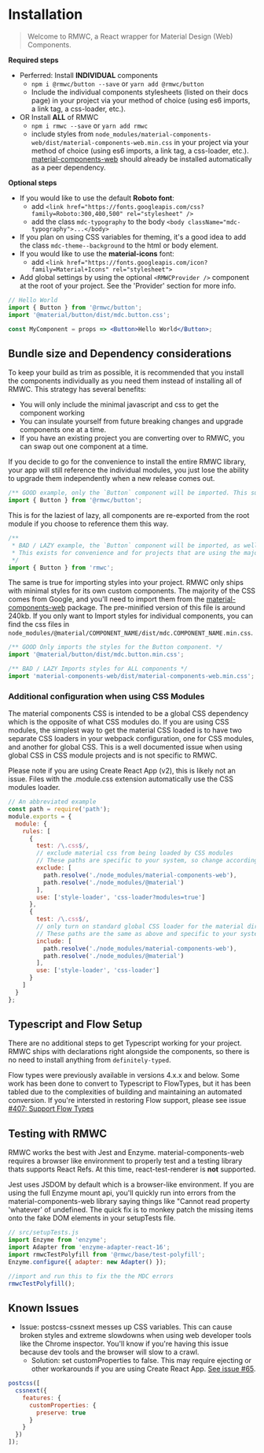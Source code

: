 # Installation

> Welcome to RMWC, a React wrapper for Material Design (Web) Components.

**Required steps**
* Perferred: Install **INDIVIDUAL** components
  * `npm i @rmwc/button --save` or `yarn add @rmwc/button`
  * Include the individual components stylesheets (listed on their docs page) in your project via your method of choice (using es6 imports, a link tag, a css-loader, etc.).   
* OR Install **ALL** of RMWC
  * `npm i rmwc --save` or `yarn add rmwc`
  * include styles from `node_modules/material-components-web/dist/material-components-web.min.css` in your project via your method of choice (using es6 imports, a link tag, a css-loader, etc.). [material-components-web](https://github.com/material-components/material-components-web) should already be installed automatically as a peer dependency.


**Optional steps**

* If you would like to use the default **Roboto font**:
  * add `<link href="https://fonts.googleapis.com/css?family=Roboto:300,400,500" rel="stylesheet" />`
  * add the class `mdc-typography` to the body `<body className="mdc-typography">...</body>`
* If you plan on using CSS variables for theming, it's a good idea to add the class `mdc-theme--background` to the html or body element.
* If you would like to use the **material-icons** font:
  * add `<link href="https://fonts.googleapis.com/icon?family=Material+Icons" rel="stylesheet">`
* Add global settings by using the optional `<RMWCProvider />` component at the root of your project. See the 'Provider' section for more info.

```jsx
// Hello World
import { Button } from '@rmwc/button';
import '@material/button/dist/mdc.button.css';

const MyComponent = props => <Button>Hello World</Button>;
```

## Bundle size and Dependency considerations

To keep your build as trim as possible, it is recommended that you install the components individually as you need them instead of installing all of RMWC. This strategy has several benefits:

- You will only include the minimal javascript and css to get the component working
- You can insulate yourself from future breaking changes and upgrade components one at a time.
- If you have an existing project you are converting over to RMWC, you can swap out one component at a time.


If you decide to go for the convenience to install the entire RMWC library, your app will still reference the individual modules, you just lose the ability to upgrade them independently when a new release comes out.

```jsx
/** GOOD example, only the `Button` component will be imported. This supports tree shaking. */
import { Button } from '@rmwc/button';
```

This is for the laziest of lazy, all components are re-exported from the root module if you choose to reference them this way.

```jsx
/**
 * BAD / LAZY example, the `Button` component will be imported, as well as all of RMWC.
 * This exists for convenience and for projects that are using the majority of material components.
 */
import { Button } from 'rmwc';
```

The same is true for importing styles into your project. RMWC only ships with minimal styles for its own custom components. The majority of the CSS comes from Google, and you'll need to import them from the [material-components-web](https://github.com/material-components/material-components-web) package. The pre-minified version of this file is around 240kb. If you only want to Import styles for individual components, you can find the css files in `node_modules/@material/COMPONENT_NAME/dist/mdc.COMPONENT_NAME.min.css`.

```jsx
/** GOOD Only imports the styles for the Button component. */
import '@material/button/dist/mdc.button.min.css';
```

```jsx
/** BAD / LAZY Imports styles for ALL components */
import 'material-components-web/dist/material-components-web.min.css';
```


### Additional configuration when using CSS Modules

The material components CSS is intended to be a global CSS dependency which is the opposite of what CSS modules do. If you are using CSS modules, the simplest way to get the material CSS loaded is to have two separate CSS loaders in your webpack configuration, one for CSS modules, and another for global CSS. This is a well documented issue when using global CSS in CSS module projects and is not specific to RMWC.

Please note if you are using Create React App (v2), this is likely not an issue. Files with the .module.css extension automatically use the CSS modules loader.

```javascript
// An abbreviated example
const path = require('path');
module.exports = {
  module: {
    rules: [
      {
        test: /\.css$/,
        // exclude material css from being loaded by CSS modules
        // These paths are specific to your system, so change accordingly
        exclude: [
          path.resolve('./node_modules/material-components-web'),
          path.resolve('./node_modules/@material')
        ],
        use: ['style-loader', 'css-loader?modules=true']
      },
      {
        test: /\.css$/,
        // only turn on standard global CSS loader for the material directories
        // These paths are the same as above and specific to your system, so change accordingly
        include: [
          path.resolve('./node_modules/material-components-web'),
          path.resolve('./node_modules/@material')
        ],
        use: ['style-loader', 'css-loader']
      }
    ]
  }
};
```

## Typescript and Flow Setup

There are no additional steps to get Typescript working for your project. RMWC ships with declarations right alongside the components, so there is no need to install anything from `definitely-typed`.

Flow types were previously available in versions 4.x.x and below. Some work has been done to convert to Typescript to FlowTypes, but it has been tabled due to the complexities of building and maintaining an automated conversion. If you're intersted in restoring Flow support, please see issue [#407: Support Flow Types](https://github.com/jamesmfriedman/rmwc/issues/407)

## Testing with RMWC

RMWC works the best with Jest and Enzyme. material-components-web requires a browser like environment to properly test and a testing library thats supports React Refs. At this time, react-test-renderer is **not** supported.

Jest uses JSDOM by default which is a browser-like environment. If you are using the full Enzyme mount api, you'll quickly run into errors from the material-components-web library saying things like "Cannot read property 'whatever' of undefined. The quick fix is to monkey patch the missing items onto the fake DOM elements in your setupTests file.

```javascript
// src/setupTests.js
import Enzyme from 'enzyme';
import Adapter from 'enzyme-adapter-react-16';
import rmwcTestPolyfill from '@rmwc/base/test-polyfill';
Enzyme.configure({ adapter: new Adapter() });

//import and run this to fix the the MDC errors
rmwcTestPolyfill();
```

## Known Issues

* Issue: postcss-cssnext messes up CSS variables. This can cause broken styles and extreme slowdowns when using web developer tools like the Chrome inspector. You'll know if you're having this issue because dev tools and the browser will slow to a crawl.
  * Solution: set customProperties to false. This may require ejecting or other workarounds if you are using Create React App. [See issue #65](https://github.com/jamesmfriedman/rmwc/issues/65).

```javascript
postcss([
  cssnext({
    features: {
      customProperties: {
        preserve: true
      }
    }
  })
]);
```
